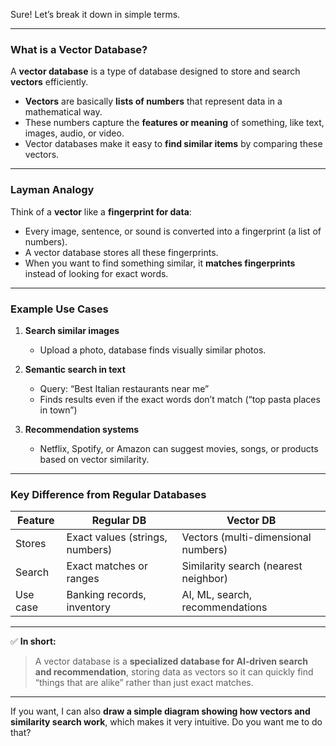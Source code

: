 Sure! Let’s break it down in simple terms.  

---

### **What is a Vector Database?**  

A **vector database** is a type of database designed to store and search **vectors** efficiently.  

- **Vectors** are basically **lists of numbers** that represent data in a mathematical way.  
- These numbers capture the **features or meaning** of something, like text, images, audio, or video.  
- Vector databases make it easy to **find similar items** by comparing these vectors.  

---

### **Layman Analogy**  

Think of a **vector** like a **fingerprint for data**:  
- Every image, sentence, or sound is converted into a fingerprint (a list of numbers).  
- A vector database stores all these fingerprints.  
- When you want to find something similar, it **matches fingerprints** instead of looking for exact words.  

---

### **Example Use Cases**

1. **Search similar images**  
   - Upload a photo, database finds visually similar photos.  

2. **Semantic search in text**  
   - Query: “Best Italian restaurants near me”  
   - Finds results even if the exact words don’t match (“top pasta places in town”)  

3. **Recommendation systems**  
   - Netflix, Spotify, or Amazon can suggest movies, songs, or products based on vector similarity.  

---

### **Key Difference from Regular Databases**

| Feature | Regular DB | Vector DB |
|---------|------------|-----------|
| Stores | Exact values (strings, numbers) | Vectors (multi-dimensional numbers) |
| Search | Exact matches or ranges | Similarity search (nearest neighbor) |
| Use case | Banking records, inventory | AI, ML, search, recommendations |

---

✅ **In short:**  

> A vector database is a **specialized database for AI-driven search and recommendation**, storing data as vectors so it can quickly find “things that are alike” rather than just exact matches.  

---

If you want, I can also **draw a simple diagram showing how vectors and similarity search work**, which makes it very intuitive. Do you want me to do that?

